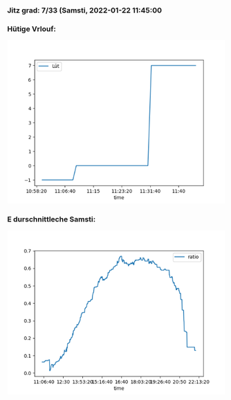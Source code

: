 ### Jitz grad: 7/33 (Samsti, 2022-01-22 11:45:00

### Hütige Vrlouf:
![Graph](Today.png)

### E durschnittleche Samsti:
![Graph](Samsti.png)
